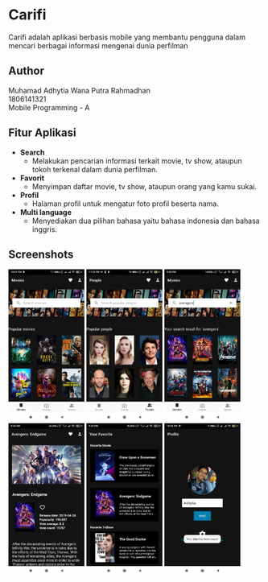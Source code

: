 # Carifi
Carifi adalah aplikasi berbasis mobile yang membantu pengguna dalam mencari berbagai informasi mengenai dunia perfilman

## Author
Muhamad Adhytia Wana Putra Rahmadhan <br>
1806141321 <br>
Mobile Programming - A <br>

## Fitur Aplikasi
* **Search**
	* Melakukan pencarian informasi terkait movie, tv show, ataupun tokoh terkenal dalam dunia perfilman.
* **Favorit**
	* Menyimpan daftar movie, tv show, ataupun orang yang kamu sukai.
* **Profil**
	* Halaman profil untuk mengatur foto profil beserta nama.
* **Multi language**
	* Menyediakan dua pilihan bahasa yaitu bahasa indonesia dan bahasa inggris.

## Screenshots

[<img src="screenshot/popular_movies.jpg" alt="Popular Movies" width="30%" />](screenshot/popular_movies.jpg)
[<img src="screenshot/popular_people.jpg" alt="Popular Movies" width="30%" />](screenshot/popular_people.jpg)
[<img src="screenshot/search_avengers.jpg" alt="Popular Movies" width="30%" />](screenshot/search_avengers.jpg)
[<img src="screenshot/avengers_details.jpg" alt="Popular Movies" width="30%" />](screenshot/avengers_details.jpg)
[<img src="screenshot/favorite.jpg" alt="Popular Movies" width="30%" />](screenshot/favorite.jpg)
[<img src="screenshot/profile.jpg" alt="Popular Movies" width="30%" />](screenshot/profile.jpg)
